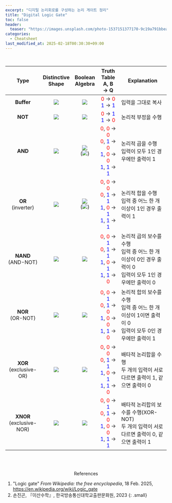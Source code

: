 ```yaml
---
excerpt: "디지털 논리회로를 구성하는 논리 게이트 정리"
title: "Digital Logic Gate"
toc: false
header:
  teaser: "https://images.unsplash.com/photo-1537151377170-9c19a791bbea?q=80&w=1470&auto=format&fit=crop&ixlib=rb-4.0.3&ixid=M3wxMjA3fDB8MHxwaG90by1wYWdlfHx8fGVufDB8fHx8fA%3D%3D"
categories:
  - Cheatsheet
last_modified_at: 2025-02-18T00:30:30+09:00
---
```

<br>

|  Type  | Distinctive<br>Shape   |  Boolean<br>Algebra  | Truth Table<br>A, B → Q | Explanation |
|:------:|:----------------------:|:--------------------:|:-----------------------:|---------|
| **Buffer** | ![](https://upload.wikimedia.org/wikipedia/commons/thumb/1/1a/Buffer_ANSI_Labelled.svg/120px-Buffer_ANSI_Labelled.svg.png) | ![](https://wikimedia.org/api/rest_v1/media/math/render/svg/f5ebb239b453149a6dedba8f18670ce9a9390c08)  |  <font color="Red">0</font> → <font color="Red">0</font><br><font color="Blue">1</font> → <font color="Blue">1</font>  | 입력을 그대로 복사 |
|   **NOT**  |  ![](https://upload.wikimedia.org/wikipedia/commons/thumb/6/60/NOT_ANSI_Labelled.svg/120px-NOT_ANSI_Labelled.svg.png)      | ![](https://wikimedia.org/api/rest_v1/media/math/render/svg/92efef0e89bdc77f6a848764195ef5b9d9bfcc6a)  |  <font color="Red">0</font> → <font color="Blue">1</font><br><font color="Blue">1</font> → <font color="Red">0</font>   | 논리적 부정을 수행 |
|   **AND**  |  ![](https://upload.wikimedia.org/wikipedia/commons/thumb/b/b9/AND_ANSI_Labelled.svg/120px-AND_ANSI_Labelled.svg.png)    | ![](https://wikimedia.org/api/rest_v1/media/math/render/svg/75a90e903f21f11a0f4ab3caca1e6943ba7a9849)<br>(![](https://wikimedia.org/api/rest_v1/media/math/render/svg/74954195333a8593163b93a9688695b8dc74da55)) |  <font color="Red">0</font>, <font color="Red">0</font> → <font color="Red">0</font><br><font color="Red">0</font>, <font color="Blue">1</font> → <font color="Red">0</font><br><font color="Blue">1</font>, <font color="Red">0</font> → <font color="Red">0</font><br><font color="Blue">1</font>, <font color="Blue">1</font> → <font color="Blue">1</font>  | 논리적 곱을 수행<br>입력이 모두 1인 경우에만 출력이 1 |
|**OR<br>**(inverter)|  ![](https://upload.wikimedia.org/wikipedia/commons/thumb/1/16/OR_ANSI_Labelled.svg/120px-OR_ANSI_Labelled.svg.png)     | ![](https://wikimedia.org/api/rest_v1/media/math/render/svg/4279cdbd3cb8ec4c3423065d9a7d83a82cfc89e3)<br>(![](https://wikimedia.org/api/rest_v1/media/math/render/svg/9b9c9c90857c12727201dd9e47a4e7c8658fdbc5)) |  <font color="Red">0</font>, <font color="Red">0</font> → <font color="Red">0</font><br><font color="Red">0</font>, <font color="Blue">1</font> → <font color="Blue">1</font><br><font color="Blue">1</font>, <font color="Red">0</font> → <font color="Blue">1</font><br><font color="Blue">1</font>, <font color="Blue">1</font> → <font color="Blue">1</font>  | 논리적 합을 수행<br>입력 중 어느 한 개 이상이 1인 경우 출력이 1 |
|**NAND**<br>(AND-NOT)|  ![](https://upload.wikimedia.org/wikipedia/commons/thumb/e/e6/NAND_ANSI_Labelled.svg/120px-NAND_ANSI_Labelled.svg.png)   | ![](https://wikimedia.org/api/rest_v1/media/math/render/svg/225f35bb78e90b9126458f1bc6bf1ed3f0724bbf)   |  <font color="Red">0</font>, <font color="Red">0</font> → <font color="Blue">1</font><br><font color="Red">0</font>, <font color="Blue">1</font> → <font color="Blue">1</font><br><font color="Blue">1</font>, <font color="Red">0</font> → <font color="Blue">1</font><br><font color="Blue">1</font>, <font color="Blue">1</font> → <font color="Red">0</font>  | 논리적 곱의 보수를 수행<br>입력 중 어느 한 개 이상이 0인 경우 출력이 0<br>입력이 모두 1인 경우에만 출력이 0 |
|**NOR**<br>(OR-NOT)|  ![](https://upload.wikimedia.org/wikipedia/commons/thumb/c/c6/NOR_ANSI_Labelled.svg/120px-NOR_ANSI_Labelled.svg.png)    | ![](https://wikimedia.org/api/rest_v1/media/math/render/svg/08840f8e2022f127fc459d801a8f8ce93f65f55a)   |  <font color="Red">0</font>, <font color="Red">0</font> → <font color="Blue">1</font><br><font color="Red">0</font>, <font color="Blue">1</font> → <font color="Red">0</font><br><font color="Blue">1</font>, <font color="Red">0</font> → <font color="Red">0</font><br><font color="Blue">1</font>, <font color="Blue">1</font> → <font color="Red">0</font>  | 논리적 합의 보수를 수행<br>입력 중 어느 한 개 이상이 1이면 출력이 0<br>입력이 모두 0인 경우에만 출력이 1 |
|**XOR**<br>(exclusive-OR)|  ![](https://upload.wikimedia.org/wikipedia/commons/thumb/1/17/XOR_ANSI_Labelled.svg/120px-XOR_ANSI_Labelled.svg.png)    | ![](https://wikimedia.org/api/rest_v1/media/math/render/svg/f0512d6bdd29ff000dea0bf68b853618dcaabc3e)   |  <font color="Red">0</font>, <font color="Red">0</font> → <font color="Red">0</font><br><font color="Red">0</font>, <font color="Blue">1</font> → <font color="Blue">1</font><br><font color="Blue">1</font>, <font color="Red">0</font> → <font color="Blue">1</font><br><font color="Blue">1</font>, <font color="Blue">1</font> → <font color="Red">0</font>  | 배타적 논리합을 수행<br>두 개의 입력이 서로 다르면 출력이 1, 같으면 출력이 0 |
|**XNOR**<br>(exclusive-NOR)|  ![](https://upload.wikimedia.org/wikipedia/commons/thumb/b/b8/XNOR_ANSI_Labelled.svg/120px-XNOR_ANSI_Labelled.svg.png)   | ![](https://wikimedia.org/api/rest_v1/media/math/render/svg/6a925c0f94e91b108609068c5ceae7c671db84d9)   |  <font color="Red">0</font>, <font color="Red">0</font> → <font color="Blue">1</font><br><font color="Red">0</font>, <font color="Blue">1</font> → <font color="Red">0</font><br><font color="Blue">1</font>, <font color="Red">0</font> → <font color="Red">0</font><br><font color="Blue">1</font>, <font color="Blue">1</font> → <font color="Blue">1</font>  | 배타적 논리합의 보수를 수행(XOR-NOT)<br>두 개의 입력이 서로 다르면 출력이 0, 같으면 출력이 1 |






<br><br>
<center>References</center>

1. "Logic gate" *From Wikipedia: the free encyclopedia*, 18 Feb. 2025, https://en.wikipedia.org/wiki/Logic_gate
1. 손진곤, 『이산수학』, 한국방송통신대학교출판문화원, 2023
{: .small}
